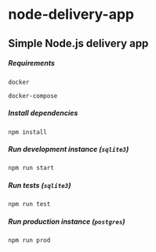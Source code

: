 # node-delivery-app
## Simple Node.js delivery app

##### Requirements
`docker`

`docker-compose`

##### Install dependencies
`npm install`

##### Run development instance (`sqlite3`)
`npm run start`

##### Run tests (`sqlite3`)
`npm run test`

##### Run production instance (`postgres`)
`npm run prod`
